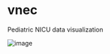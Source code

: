 # vnec
Pediatric NICU data visualization

![image](https://user-images.githubusercontent.com/289957/222532296-92543431-865f-4ddf-8045-0b3b887eeb2c.png)

